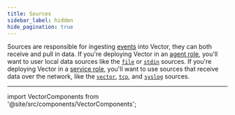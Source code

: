 ```yaml
---
title: Sources
sidebar_label: hidden
hide_pagination: true
---
```


Sources are responsible for ingesting [events][docs.data-model#event] into
Vector, they can both receive and pull in data. If you're deploying Vector in
an [agent role][docs.roles.agent], you'll want to user local data sources
like the [`file`][docs.sources.file] or [`stdin`][docs.sources.stdin] sources.
If you're deploying Vector in a [service role][docs.roles.service], you'll want
to use sources that receive data over the network, like the
[`vector`][docs.sources.vector], [`tcp`][docs.sources.tcp], and
[`syslog`][docs.sources.syslog] sources.

---

import VectorComponents from '@site/src/components/VectorComponents';

<VectorComponents titles={false} sinks={false} transforms={false} />


[docs.data-model#event]: /docs/about/data-model#event
[docs.roles.agent]: /docs/setup/deployment/roles/agent
[docs.roles.service]: /docs/setup/deployment/roles/service
[docs.sources.file]: /docs/reference/sources/file
[docs.sources.stdin]: /docs/reference/sources/stdin
[docs.sources.syslog]: /docs/reference/sources/syslog
[docs.sources.tcp]: /docs/reference/sources/tcp
[docs.sources.vector]: /docs/reference/sources/vector
